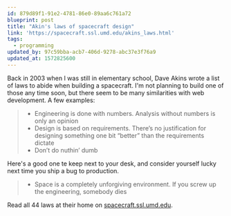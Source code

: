 ```yaml
---
id: 879d89f1-91e2-4781-86e0-89aa6c761a72
blueprint: post
title: "Akin's laws of spacecraft design"
link: 'https://spacecraft.ssl.umd.edu/akins_laws.html'
tags:
  - programming
updated_by: 97c59bba-acb7-406d-9278-abc37e3f76a9
updated_at: 1572825600
---
```

Back in 2003 when I was still in elementary school, Dave Akins wrote a list of laws to abide when building a spacecraft. I'm not planning to build one of those any time soon, but there seem to be many similarities with web development. A few examples:

> - Engineering is done with numbers. Analysis without numbers is only an opinion
> - Design is based on requirements. There’s no justification for designing something one bit “better” than the requirements dictate
> - Don’t do nuthin’ dumb

Here's a good one te keep next to your desk, and consider yourself lucky next time you ship a bug to production.

> - Space is a completely unforgiving environment. If you screw up the engineering, somebody dies

Read all 44 laws at their home on [spacecraft.ssl.umd.edu](https://spacecraft.ssl.umd.edu/akins_laws.html).